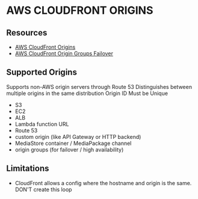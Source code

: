 # AWS CLOUDFRONT ORIGINS

## Resources

- [AWS CloudFront Origins](https://docs.aws.amazon.com/AmazonCloudFront/latest/DeveloperGuide/DownloadDistS3AndCustomOrigins.html)
- [AWS CloudFront Origin Groups Failover](https://docs.aws.amazon.com/AmazonCloudFront/latest/DeveloperGuide/high_availability_origin_failover.html)

## Supported Origins

Supports non-AWS origin servers through Route 53
Distinguishes between multiple origins in the same distribution
Origin ID Must be Unique

- S3
- EC2
- ALB
- Lambda function URL
- Route 53
- custom origin (like API Gateway or HTTP backend)
- MediaStore container / MediaPackage channel
- origin groups (for failover / high availability)

## Limitations

- CloudFront allows a config where the hostname and origin is the same. DON'T create this loop
